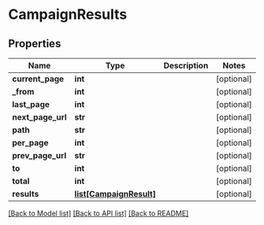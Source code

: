 # CampaignResults

## Properties
Name | Type | Description | Notes
------------ | ------------- | ------------- | -------------
**current_page** | **int** |  | [optional] 
**_from** | **int** |  | [optional] 
**last_page** | **int** |  | [optional] 
**next_page_url** | **str** |  | [optional] 
**path** | **str** |  | [optional] 
**per_page** | **int** |  | [optional] 
**prev_page_url** | **str** |  | [optional] 
**to** | **int** |  | [optional] 
**total** | **int** |  | [optional] 
**results** | [**list[CampaignResult]**](CampaignResult.md) |  | [optional] 

[[Back to Model list]](../README.md#documentation-for-models) [[Back to API list]](../README.md#documentation-for-api-endpoints) [[Back to README]](../README.md)


